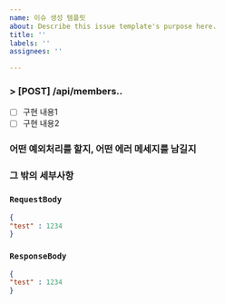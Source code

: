 ```yaml
---
name: 이슈 생성 템플릿
about: Describe this issue template's purpose here.
title: ''
labels: ''
assignees: ''

---
```


### > [POST] /api/members..
- [ ] 구현 내용1
- [ ] 구현 내용2
### 어떤 예외처리를 할지, 어떤 에러 메세지를 남길지
### 그 밖의 세부사항

### `RequestBody`
```json
{
"test" : 1234
}
```

### `ResponseBody`
```json
{
"test" : 1234
}
```
